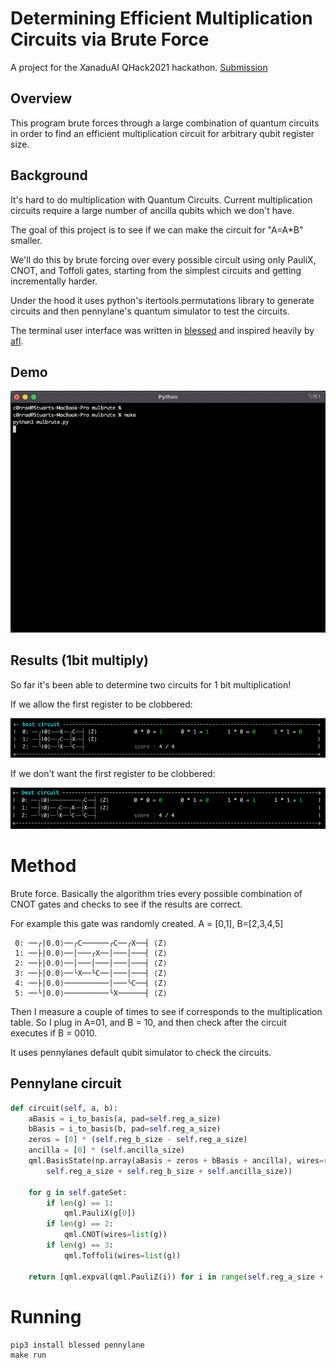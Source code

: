 # Determining Efficient Multiplication Circuits via Brute Force

A project for the XanaduAI QHack2021 hackathon. [Submission](https://github.com/XanaduAI/QHack/issues/11)

## Overview

This program brute forces through a large combination of quantum circuits in order to find an efficient multiplication circuit for arbitrary qubit register size.

## Background

It's hard to do multiplication with Quantum Circuits. Current multiplication circuits require a large number of ancilla qubits which we don't have.

The goal of this project is to see if we can make the circuit for "A=A\*B" smaller.

We'll do this by brute forcing over every possible circuit using only PauliX, CNOT, and Toffoli gates, starting from the simplest circuits and getting incrementally harder.

Under the hood it uses python's itertools.permutations library to generate circuits and then pennylane's quantum simulator to test the circuits.

The terminal user interface was written in [blessed](https://blessed.readthedocs.io/en/latest/index.html) and inspired heavily by [afl](https://lcamtuf.coredump.cx/afl/).

## Demo

![demo](/mulbrute_1bit.gif)

## Results (1bit multiply)

So far it's been able to determine two circuits for 1 bit multiplication!

If we allow the first register to be clobbered:

![1_clobber](/1_clobber.png)

If we don't want the first register to be clobbered:

![1_noclobber](1_noclobber.png)

# Method

Brute force. Basically the algorithm tries every possible combination of CNOT gates and checks to see if the results are correct.

For example this gate was randomly created. A = [0,1], B=[2,3,4,5]

```
 0: ──╭|0.0⟩──╭C──────╭C──╭X──┤ ⟨Z⟩
 1: ──├|0.0⟩──│───╭X──│───│───┤ ⟨Z⟩
 2: ──├|0.0⟩──│───│───│───│───┤ ⟨Z⟩
 3: ──├|0.0⟩──╰X──╰C──│───│───┤ ⟨Z⟩
 4: ──├|0.0⟩──────────│───╰C──┤ ⟨Z⟩
 5: ──╰|0.0⟩──────────╰X──────┤ ⟨Z⟩
```

Then I measure a couple of times to see if corresponds to the multiplication table. So I plug in A=01, and B = 10, and then check after the circuit executes if B = 0010.

It uses pennylanes default qubit simulator to check the circuits.

## Pennylane circuit

```python
def circuit(self, a, b):
    aBasis = i_to_basis(a, pad=self.reg_a_size)
    bBasis = i_to_basis(b, pad=self.reg_a_size)
    zeros = [0] * (self.reg_b_size - self.reg_a_size)
    ancilla = [0] * (self.ancilla_size)
    qml.BasisState(np.array(aBasis + zeros + bBasis + ancilla), wires=range(
        self.reg_a_size + self.reg_b_size + self.ancilla_size))

    for g in self.gateSet:
        if len(g) == 1:
            qml.PauliX(g[0])
        if len(g) == 2:
            qml.CNOT(wires=list(g))
        if len(g) == 3:
            qml.Toffoli(wires=list(g))

    return [qml.expval(qml.PauliZ(i)) for i in range(self.reg_a_size + self.reg_b_size)]
```

# Running

```
pip3 install blessed pennylane
make run
```
